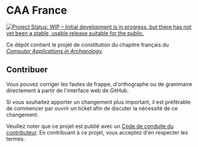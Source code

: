 # CAA France

[![Project Status: WIP – Initial development is in progress, but there has not yet been a stable, usable release suitable for the public.](https://www.repostatus.org/badges/latest/wip.svg)](https://www.repostatus.org/#wip)

Ce dépôt contient le projet de constitution du chapitre français du [*Computer Applications in Archaeology*](https://caa-international.org/).

## Contribuer

Vous pouvez corriger les fautes de frappe, d'orthographe ou de grammaire directement à partir de l'interface web de GitHub.

Si vous souhaitez apporter un changement plus important, il est préférable de commencer par ouvrir un ticket afin de discuter la nécessité de ce changement.

Veuillez noter que ce projet est publié avec un [Code de conduite du contributeur](CONDUCT.md). En contribuant à ce projet, vous acceptez d'en respecter les termes.

